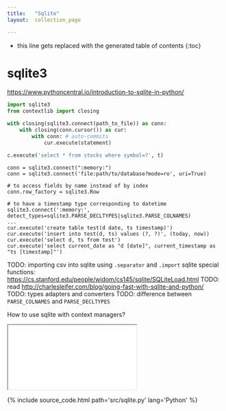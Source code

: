```yaml
---
title:   "Sqlite"
layout:  collection_page

---
```


* this line gets replaced with the generated table of contents
{:toc}

# sqlite3

<https://www.pythoncentral.io/introduction-to-sqlite-in-python/>

``` Python
import sqlite3
from contextlib import closing

with closing(sqlite3.connect(path_to_file)) as conn:
    with closing(conn.cursor()) as cur:
        with conn: # auto-commits
            cur.execute(statement)
```

``` Python
c.execute('select * from stocks where symbol=?', t)
```

```
conn = sqlite3.connect(":memory:")
conn = sqlite3.connect('file:path/to/database?mode=ro', uri=True)
```

```
# to access fields by name instead of by index
conn.row_factory = sqlite3.Row
```

```
# to have a timestamp type corresponding to datetime
sqlite3.connect(':memory:', detect_types=sqlite3.PARSE_DECLTYPES|sqlite3.PARSE_COLNAMES)
...
cur.execute('create table test(d date, ts timestamp)')
cur.execute('insert into test(d, ts) values (?, ?)', (today, now))
cur.execute('select d, ts from test')
cur.execute('select current_date as "d [date]", current_timestamp as "ts [timestamp]"')
```

TODO: importing csv into sqlite using `.separator` and `.import` sqlite special functions: <https://cs.stanford.edu/people/widom/cs145/sqlite/SQLiteLoad.html>
TODO: read <http://charlesleifer.com/blog/going-fast-with-sqlite-and-python/>
TODO: types adapters and converters
TODO: difference between `PARSE_COLNAMES` and `PARSE_DECLTYPES`


How to use sqlite with context managers?


<iframe class="autoresize" src="{{ site.superlearn_url }}/ht/asdf2?deckname=python -- sqlite">
    <p>Your browser does not support iframes.</p>
</iframe>


{% include source_code.html path='src/sqlite.py' lang='Python' %}



